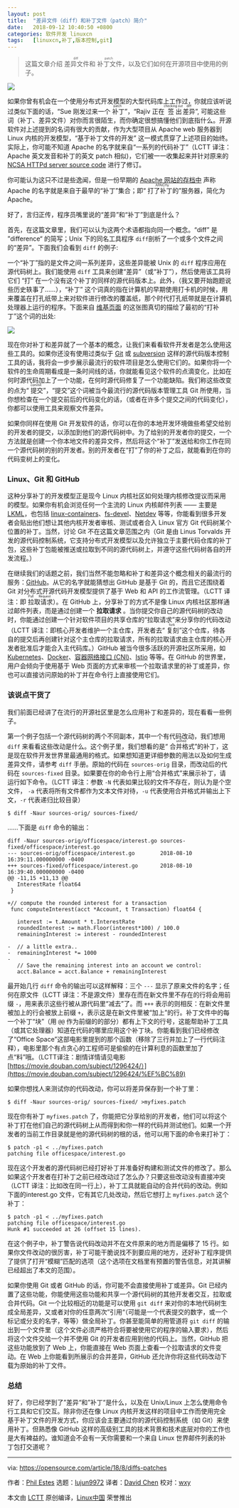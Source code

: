 ```yaml
---
layout: post
title:	"差异文件（diff）和补丁文件（patch）简介"
date:	2018-09-12 10:40:50 +0800 
categories:	软件开发 linuxcn 
tags:	[linuxcn,补丁,版本控制,git]
---
```




> 
> 这篇文章介绍<ruby> 差异文件 <rt>  diff </rt></ruby>和<ruby> 补丁文件 <rt>  patch </rt></ruby>，以及它们如何在开源项目中使用的例子。
> 
> 
> 


![](/Asserts/Images//attachment/album/201809/12/104022bbzxcgxgkcpcgj4g.jpg)


如果你曾有机会在一个使用分布式开发模型的大型代码库上工作过，你就应该听说过类似下面的话，“Sue 刚发过来一个<ruby> 补丁 <rt>  patch </rt></ruby>”，“Rajiv 正在<ruby> 签出 <rt>  checking out </rt></ruby><ruby> 差异 <rt>  diff </rt></ruby>”, 可能这些词（补丁、差异文件）对你而言很陌生，而你确定很想搞懂他们到底指什么。开源软件对上述提到的名词有很大的贡献，作为大型项目从 Apache web 服务器到 Linux 内核的开发模型，“基于补丁文件的开发” 这一模式贯穿了上述项目的始终。实际上，你可能不知道 Apache 的名字就来自“一系列的代码补丁”（LCTT 译注：Apache 英文发音和补丁的英文 patch 相似)，它们被一一收集起来并针对原来的 [NCSA HTTPd server source code](https://github.com/TooDumbForAName/ncsa-httpd) 进行了修订。


你可能认为这只不过是些逸闻，但是一份早期的 [Apache 网站的存档中](https://web.archive.org/web/19970615081902/http:/www.apache.org/info.html) 声称 Apache 的名字就是来自于最早的“补丁”集合；即“<ruby> 打了补丁的 <rt>  APAtCHy </rt></ruby>”服务器，简化为 Apache。


好了，言归正传，程序员嘴里说的“差异”和“补丁”到底是什么？


首先，在这篇文章里，我们可以认为这两个术语都指向同一个概念。“diff” 是 ”difference“ 的简写；Unix 下的同名工具程序 `diff`剖析了一个或多个文件之间的“差异”。下面我们会看到 `diff` 的例子:


一个“补丁”指的是文件之间一系列差异，这些差异能被 Unix 的 `diff` 程序应用在源代码树上。我们能使用 `diff` 工具来创建“差异”（或“补丁”），然后使用该工具将它们 “打” 在一个没有这个补丁的同样的源代码版本上。此外，（我又要开始跑题说些历史轶事了……），“补丁” 这个词真的指在计算机的早期使用打卡机的时候，用来覆盖在打孔纸带上来对软件进行修改的覆盖纸，那个时代打孔纸带就是在计算机处理器上运行的程序。下面来自 [维基页面](https://en.wikipedia.org/wiki/Patch_(computing)) 的这张图真切的描绘了最初的“打补丁”这个词的出处:


![](/Asserts/Images//attachment/album/201809/12/104054oh88h888e08j0chw.jpg)


现在你对补丁和差异就了一个基本的概念，让我们来看看软件开发者是怎么使用这些工具的。如果你还没有使用过类似于 [Git](https://git-scm.com/) 或 [subversion](https://subversion.apache.org/) 这样的源代码版本控制工具的话，我将会一步步展示最流行的软件项目是怎么使用它们的。如果你将一个软件的生命周期看成是一条时间线的话，你就能看见这个软件的点滴变化，比如在何时源代码加上了一个功能，在何时源代码修复了一个功能缺陷。我们称这些改变的点为“<ruby> 提交 <rt>  commit </rt></ruby>”，“提交”这个词被当今最流行的源代码版本管理工具 Git 所使用，当你想检查在一个提交前后的代码变化的话，（或者在许多个提交之间的代码变化），你都可以使用工具来观察文件差异。


如果你同样在使用 Git 开发软件的话，你可以在你的本地开发环境做些希望交给别的开发者的提交，以添加到他们的源代码树中。为了给别的开发者你的提交，一个方法就是创建一个你本地文件的差异文件，然后将这个“补丁”发送给和你工作在同一个源代码树的别的开发者。别的开发者在“打”了你的补丁之后，就能看到在你的代码变树上的变化。


### Linux、Git 和 GitHub


这种分享补丁的开发模型正是现今 Linux 内核社区如何处理内核修改提议而采用的模型。如果你有机会浏览任何一个主流的 Linux 内核邮件列表 —— 主要是 [LKML](https://lkml.org/)，也包括 [linux-containers](https://lists.linuxfoundation.org/pipermail/containers/)、[fs-devel](https://patchwork.kernel.org/project/linux-fsdevel/list/)、[Netdev](https://www.spinics.net/lists/netdev/) 等等，你能看到很多开发者会贴出他们想让其他内核开发者审核、测试或者合入 Linux 官方 Git 代码树某个位置的补丁。当然，讨论 Git 不在这篇文章范围之内（Git 是由 Linus Torvalds 开发的源代码控制系统，它支持分布式开发模型以及允许独立于主要代码仓库的补丁包，这些补丁包能被推送或拉取到不同的源代码树上，并遵守这些代码树各自的开发流程。）


在继续我们的话题之前，我们当然不能忽略和补丁和差异这个概念相关的最流行的服务：[GitHub](https://github.com/)。从它的名字就能猜想出 GitHub 是基于 Git 的，而且它还围绕着 Git 对分布式开源代码开发模型提供了基于 Web 和 API 的工作流管理。（LCTT 译注：即<ruby> 拉取请求 <rt>  Pull Request </rt></ruby>）。在 GitHub 上，分享补丁的方式不是像 Linux 内核社区那样通过邮件列表，而是通过创建一个 **拉取请求** 。当你提交你自己的源代码树的改动时，你能通过创建一个针对软件项目的共享仓库的“拉取请求”来分享你的代码改动（LCTT 译注：即核心开发者维护一个主仓库，开发者去“<ruby> 复刻 <rt>  fork </rt></ruby>”这个仓库，待各自的提交后再创建针对这个主仓库的拉取请求，所有的拉取请求由主仓库的核心开发者批准后才能合入主代码库。）GitHub 被当今很多活跃的开源社区所采用，如 [Kubernetes](https://kubernetes.io/)、[Docker](https://www.docker.com/)、[容器网络接口 (CNI)](https://github.com/containernetworking/cni)、[Istio](https://istio.io/) 等等。在 GitHub 的世界里，用户会倾向于使用基于 Web 页面的方式来审核一个拉取请求里的补丁或差异，你也可以直接访问原始的补丁并在命令行上直接使用它们。


### 该说点干货了


我们前面已经讲了在流行的开源社区里是怎么应用补丁和差异的，现在看看一些例子。


第一个例子包括一个源代码树的两个不同副本，其中一个有代码改动，我们想用 `diff` 来看看这些改动是什么。这个例子里，我们想看的是“<ruby> 合并格式 <rt>  unified </rt></ruby>”的补丁，这是现在软件开发世界里最通用的格式。如果想知道更详细参数的用法以及如何生成差异文件，请参考 `diff` 手册。原始的代码在 `sources-orig` 目录，而改动后的代码在 `sources-fixed` 目录。如果要在你的命令行上用“合并格式”来展示补丁，请运行如下命令。（LCTT 译注：参数 `-N` 代表如果比较的文件不存在，则认为是个空文件， `-a` 代表将所有文件都作为文本文件对待，`-u` 代表使用合并格式并输出上下文，`-r` 代表递归比较目录）



```
$ diff -Naur sources-orig/ sources-fixed/
```

……下面是 `diff` 命令的输出：



```
diff -Naur sources-orig/officespace/interest.go sources-fixed/officespace/interest.go
--- sources-orig/officespace/interest.go        2018-08-10 16:39:11.000000000 -0400
+++ sources-fixed/officespace/interest.go       2018-08-10 16:39:40.000000000 -0400
@@ -11,15 +11,13 @@
   InterestRate float64
 }

+// compute the rounded interest for a transaction
 func computeInterest(acct *Account, t Transaction) float64 {

   interest := t.Amount * t.InterestRate
   roundedInterest := math.Floor(interest*100) / 100.0
   remainingInterest := interest - roundedInterest

-  // a little extra..
-  remainingInterest *= 1000
-
   // Save the remaining interest into an account we control:
   acct.Balance = acct.Balance + remainingInterest
```

最开始几行 `diff` 命令的输出可以这样解释：三个 `---` 显示了原来文件的名字；任何在原文件（LCTT 译注：不是源文件）里存在而在新文件里不存在的行将会用前缀 `-`，用来表示这些行被从源代码里“减去”了。而 `+++` 表示的则相反：在新文件里被加上的行会被放上前缀 `+`，表示这是在新文件里被“加上”的行。补丁文件中的每一个补丁“块”（用 `@@` 作为前缀的的部分）都有上下文的行号，这能帮助补丁工具（或其它处理器）知道在代码的哪里应用这个补丁块。你能看到我们已经修改了“Office Space”这部电影里提到的那个函数（移除了三行并加上了一行代码注释），电影里那个有点贪心的工程师可是偷偷的在计算利息的函数里加了点“料”哦。（LCTT译注：剧情详情请见电影 [https://movie.douban.com/subject/1296424/）](https://movie.douban.com/subject/1296424/%EF%BC%89)


如果你想找人来测试你的代码改动，你可以将差异保存到一个补丁里：



```
$ diff -Naur sources-orig/ sources-fixed/ >myfixes.patch
```

现在你有补丁 `myfixes.patch` 了，你能把它分享给别的开发者，他们可以将这个补丁打在他们自己的源代码树上从而得到和你一样的代码并测试他们。如果一个开发者的当前工作目录就是他的源代码树的根的话，他可以用下面的命令来打补丁：



```
$ patch -p1 < ../myfixes.patch
patching file officespace/interest.go
```

现在这个开发者的源代码树已经打好补丁并准备好构建和测试文件的修改了。那么如果这个开发者在打补丁之前已经改动过了怎么办？只要这些改动没有直接冲突（LCTT 译注：比如改在同一行上），补丁工具就能自动的合并代码的改动。例如下面的interest.go 文件，它有其它几处改动，然后它想打上 `myfixes.patch` 这个补丁：



```
$ patch -p1 < ../myfixes.patch
patching file officespace/interest.go
Hunk #1 succeeded at 26 (offset 15 lines).
```

在这个例子中，补丁警告说代码改动并不在文件原来的地方而是偏移了 15 行。如果你文件改动的很厉害，补丁可能干脆说找不到要应用的地方，还好补丁程序提供了提供了打开“模糊”匹配的选项（这个选项在文档里有预置的警告信息，对其讲解已经超出了本文的范围）。


如果你使用 Git 或者 GitHub 的话，你可能不会直接使用补丁或差异。Git 已经内置了这些功能，你能使用这些功能和共享一个源代码树的其他开发者交互，拉取或合并代码。Git 一个比较相近的功能是可以使用 `git diff` 来对你的本地代码树生成全局差异，又或者对你的任意两次”引用“（可能是一个代表提交的数字，或一个标记或分支的名字，等等）做全局补丁。你甚至能简单的用管道将 `git diff` 的输出到一个文件里（这个文件必须严格符合将要被使用它的程序的输入要求），然后将这个文件交给一个并不使用 Git 的开发者应用到他的代码上。当然，GitHub 把这些功能放到了 Web 上，你能直接在 Web 页面上查看一个拉取请求的文件变动。在 Web 上你能看到所展示的合并差异，GitHub 还允许你将这些代码改动下载为原始的补丁文件。


### 总结


好了，你已经学到了”差异“和”补丁“是什么，以及在 Unix/Linux 上怎么使用命令行工具和它们交互。除非你还在像 Linux 内核开发这样的项目中工作而使用完全基于补丁文件的开发方式，你应该会主要通过你的源代码控制系统（如 Git）来使用补丁。但熟悉像 GitHub 这样的高级别工具的技术背景和技术底层对你的工作也是大有裨益的。谁知道会不会有一天你需要和一个来自 Linux 世界邮件列表的补丁包打交道呢？




---


via: <https://opensource.com/article/18/8/diffs-patches>


作者：[Phil Estes](https://opensource.com/users/estesp) 选题：[lujun9972](https://github.com/lujun9972) 译者：[David Chen](https://github.com/DavidChenLiang) 校对：[wxy](https://github.com/wxy)


本文由 [LCTT](https://github.com/LCTT/TranslateProject) 原创编译，[Linux中国](https://linux.cn/) 荣誉推出
